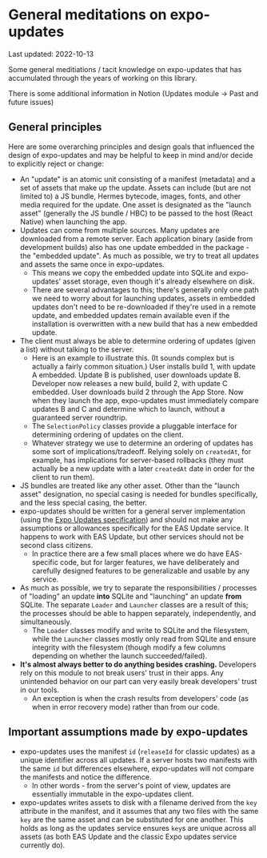 # General meditations on expo-updates

Last updated: 2022-10-13

Some general meditiations / tacit knowledge on expo-updates that has accumulated through the years of working on this library.

There is some additional information in Notion (Updates module -> Past and future issues)

## General principles

Here are some overarching principles and design goals that influenced the design of expo-updates and may be helpful to keep in mind and/or decide to explicitly reject or change:

- An "update" is an atomic unit consisting of a manifest (metadata) and a set of assets that make up the update. Assets can include (but are not limited to) a JS bundle, Hermes bytecode, images, fonts, and other media required for the update. One asset is designated as the "launch asset" (generally the JS bundle / HBC) to be passed to the host (React Native) when launching the app.
- Updates can come from multiple sources. Many updates are downloaded from a remote server. Each application binary (aside from development builds) also has one update embedded in the package - the "embedded update". As much as possible, we try to treat all updates and assets the same once in expo-updates.
  - This means we copy the embedded update into SQLite and expo-updates' asset storage, even though it's already elsewhere on disk.
  - There are several advantages to this; there's generally only one path we need to worry about for launching updates, assets in embedded updates don't need to be re-downloaded if they're used in a remote update, and embedded updates remain available even if the installation is overwritten with a new build that has a new embedded update.
- The client must always be able to determine ordering of updates (given a list) without talking to the server.
  - Here is an example to illustrate this. (It sounds complex but is actually a fairly common situation.) User installs build 1, with update A embedded. Update B is published, user downloads update B. Developer now releases a new build, build 2, with update C embedded. User downloads build 2 through the App Store. Now when they launch the app, expo-updates must immediately compare updates B and C and determine which to launch, without a guaranteed server roundtrip.
  - The `SelectionPolicy` classes provide a pluggable interface for determining ordering of updates on the client.
  - Whatever strategy we use to determine an ordering of updates has some sort of implications/tradeoff. Relying solely on `createdAt`, for example, has implications for server-based rollbacks (they must actually be a new update with a later `createdAt` date in order for the client to run them).
- JS bundles are treated like any other asset. Other than the "launch asset" designation, no special casing is needed for bundles specifically, and the less special casing, the better.
- expo-updates should be written for a general server implementation (using the [Expo Updates specification](https://docs.expo.dev/technical-specs/expo-updates-0/)) and should not make any assumptions or allowances specifically for the EAS Update service. It happens to work with EAS Update, but other services should not be second class citizens.
  - In practice there are a few small places where we do have EAS-specific code, but for larger features, we have deliberately and carefully designed features to be generalizable and usable by any service.
- As much as possible, we try to separate the responsibilities / processes of "loading" an update **into** SQLite and "launching" an update **from** SQLite. The separate `Loader` and `Launcher` classes are a result of this; the processes should be able to happen separately, independently, and simultaneously.
  - The `Loader` classes modify and write to SQLite and the filesystem, while the `Launcher` classes mostly only read from SQLite and ensure integrity with the filesystem (though modify a few columns depending on whether the launch succeeded/failed).
- **It's almost always better to do anything besides crashing.** Developers rely on this module to not break users' trust in their apps. Any unintended behavior on our part can very easily break developers' trust in our tools.
  - An exception is when the crash results from developers' code (as when in error recovery mode) rather than from our code.

## Important assumptions made by expo-updates

- expo-updates uses the manifest `id` (`releaseId` for classic updates) as a unique identifier across all updates. If a server hosts two manifests with the same `id` but differences elsewhere, expo-updates will not compare the manifests and notice the difference.
  - In other words - from the server's point of view, updates are essentially immutable in the expo-updates client.
- expo-updates writes assets to disk with a filename derived from the `key` attribute in the manifest, and it assumes that any two files with the same `key` are the same asset and can be substituted for one another. This holds as long as the updates service ensures `key`s are unique across all assets (as both EAS Update and the classic Expo updates service currently do).
